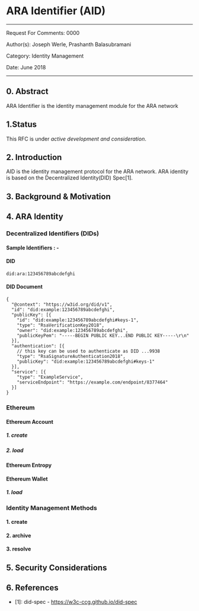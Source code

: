 ARA Identifier (AID)
=========================

---
Request For Comments: 0000

Author(s): Joseph Werle, Prashanth Balasubramani

Category: Identity Management

Date: June 2018

---


## 0. Abstract
ARA Identifier is the identity management module for the ARA network

## 1.Status

This RFC is under _active development and consideration_.

## 2. Introduction
AID is the identity management protocol for the ARA network. ARA identity
is based on the Decentralized Identity(DID) Spec[1].

## 3. Background & Motivation

## 4. ARA Identity

### Decentralized Identifiers (DIDs)

#### Sample Identifiers : -

#### DID
``
did:ara:123456789abcdefghi
``

#### DID Document
```
{
  "@context": "https://w3id.org/did/v1",
  "id": "did:example:123456789abcdefghi",
  "publicKey": [{
    "id": "did:example:123456789abcdefghi#keys-1",
    "type": "RsaVerificationKey2018",
    "owner": "did:example:123456789abcdefghi",
    "publicKeyPem": "-----BEGIN PUBLIC KEY...END PUBLIC KEY-----\r\n"
  }],
  "authentication": [{
    // this key can be used to authenticate as DID ...9938
    "type": "RsaSignatureAuthentication2018",
    "publicKey": "did:example:123456789abcdefghi#keys-1"
  }],
  "service": [{
    "type": "ExampleService",
    "serviceEndpoint": "https://example.com/endpoint/8377464"
  }]
}
```

### Ethereum

#### Ethereum Account

##### 1. create

##### 2. load

#### Ethereum Entropy

#### Ethereum Wallet

##### 1. load

### Identity Management Methods

#### 1. create

#### 2. archive

#### 3. resolve

## 5. Security Considerations

## 6. References

* [1]: did-spec - https://w3c-ccg.github.io/did-spec
